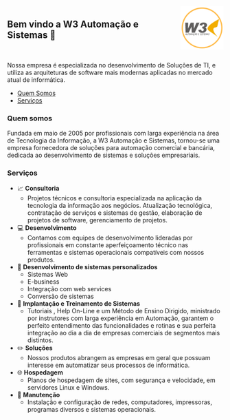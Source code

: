<img align="right" src="statics/logo-w3-500x500.png" width="100px" />

## Bem vindo a W3 Automação e Sistemas 🏢

<br>

Nossa empresa é especializada no desenvolvimento de Soluções de TI, e utiliza as arquiteturas de software mais modernas aplicadas no mercado atual de informática.

- [Quem Somos](#Quem-Somos)
- [Serviços](#Serviços)
<!-- - [Nosso Time](#Nosso-Time) -->


### Quem somos

Fundada em maio de 2005 por profissionais com larga experiência na área de Tecnologia da Informação, a W3 Automação e Sistemas, tornou-se uma empresa fornecedora de soluções para automação comercial e bancária, dedicada ao desenvolvimento de sistemas e soluções empresariais.


### Serviços
- 📈 **Consultoria**
  - Projetos técnicos e consultoria especializada na aplicação da tecnologia da informação aos negócios. Atualização tecnológica, contratação de serviços e sistemas de gestão, elaboração de projetos de software, gerenciamento de projetos.
- 💻 **Desenvolvimento**
  - Contamos com equipes de desenvolvimento lideradas por profissionais em constante aperfeiçoamento técnico nas ferramentas e sistemas operacionais compatíveis com nossos produtos.
- 📱 **Desenvolvimento de sistemas personalizados**
  - Sistemas Web 
  - E-business 
  - Integração com web services 
  - Conversão de sistemas
- 🔨 **Implantação e Treinamento de Sistemas**
  - Tutoriais , Help On-Line e um Método de Ensino Dirigido, ministrado por instrutores com larga experiência em Automação, garantem o perfeito entendimento das funcionalidades e rotinas e sua perfeita integração ao dia a dia de empresas comerciais de segmentos mais distintos.
- ✏️ **Soluções**
  - Nossos produtos abrangem as empresas em geral que possuam interesse em automatizar seus processos de informática.
- 🌐 **Hospedagem**
  - Planos de hospedagem de sites, com segurança e velocidade, em servidores Linux e Windows.
- 🔧 **Manutenção**
  - Instalação e configuração de redes, computadores, impressoras, programas diversos e sistemas operacionais.

<!-- ### Nosso Time

Conheça nosso [Time](TEAM.md). -->